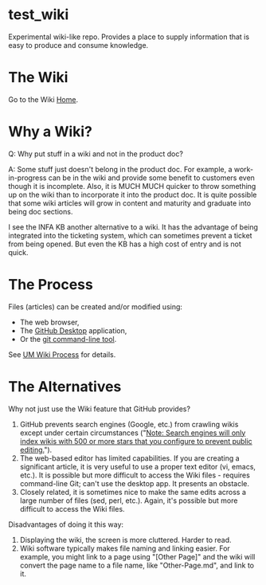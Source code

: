 # test_wiki
Experimental wiki-like repo. Provides a place to supply information that is easy to produce and consume knowledge.


# The Wiki

Go to the Wiki [Home](wiki/Home.md).


# Why a Wiki?

Q: Why put stuff in a wiki and not in the product doc?

A: Some stuff just doesn't belong in the product doc.
For example, a work-in-progress can be in the wiki and provide some benefit
to customers even though it is incomplete.
Also, it is MUCH MUCH quicker to throw something up on the wiki than to
incorporate it into the product doc.
It is quite possible that some wiki articles will grow in content and
maturity and graduate into being doc sections.

I see the INFA KB another alternative to a wiki.
It has the advantage of being integrated into the ticketing system,
which can sometimes prevent a ticket from being opened.
But even the KB has a high cost of entry and is not quick.


# The Process

Files (articles) can be created and/or modified using:
* The web browser,
* The [GitHub Desktop](https://desktop.github.com/) application,
* Or the [git command-line tool](https://git-scm.com/downloads).

See [UM Wiki Process](wiki/UM-Wiki-Process.md) for details.


# The Alternatives

Why not just use the Wiki feature that GitHub provides?

1. GitHub prevents search engines (Google, etc.) from crawling wikis except under certain circumstances ("[Note: Search engines will only index wikis with 500 or more stars that you configure to prevent public editing.](https://docs.github.com/en/communities/documenting-your-project-with-wikis/about-wikis)").
2. The web-based editor has limited capabilities. If you are creating a significant article, it is very useful to use a proper text editor (vi, emacs, etc.). It is possible but more difficult to access the Wiki files - requires command-line Git; can't use the desktop app. It presents an obstacle.
3. Closely related, it is sometimes nice to make the same edits across a large number of files (sed, perl, etc.). Again, it's possible but more difficult to access the Wiki files.

Disadvantages of doing it this way:
1. Displaying the wiki, the screen is more cluttered. Harder to read.
2. Wiki software typically makes file naming and linking easier.
For example, you might link to a page using "[Other Page]" and the wiki will
convert the page name to a file name, like "Other-Page.md", and link to it.
